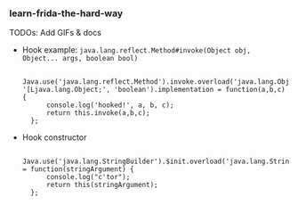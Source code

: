 ### learn-frida-the-hard-way

TODOs: Add GIFs & docs

* Hook example: `java.lang.reflect.Method#invoke(Object obj, Object... args, boolean bool)`

        Java.use('java.lang.reflect.Method').invoke.overload('java.lang.Object', '[Ljava.lang.Object;', 'boolean').implementation = function(a,b,c) {
            console.log('hooked!', a, b, c);
            return this.invoke(a,b,c);
        };


* Hook constructor

        Java.use('java.lang.StringBuilder').$init.overload('java.lang.String').implementation = function(stringArgument) {
            console.log("c'tor");
            return this(stringArgument);
        };

